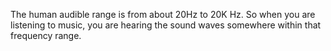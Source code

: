 The human audible range is from about 20Hz to 20K Hz. So when you are listening to music, you are hearing the sound waves somewhere within that frequency range.
